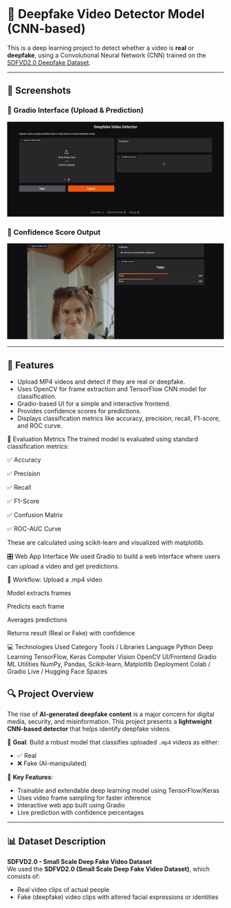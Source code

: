# 🧠 Deepfake Video Detector Model (CNN-based)

This is a deep learning project to detect whether a video is **real** or **deepfake**, using a Convolutional Neural Network (CNN) trained on the [SDFVD2.0 Deepfake Dataset](https://www.kaggle.com/datasets).

---

## 📸 Screenshots

### 🔹 Gradio Interface (Upload & Prediction)

![Screenshot1](./Screenshot1.png)

### 🔹 Confidence Score Output

![Screenshot2](./Screenshot2.png)

---

## 🚀 Features

- Upload MP4 videos and detect if they are real or deepfake.
- Uses OpenCV for frame extraction and TensorFlow CNN model for classification.
- Gradio-based UI for a simple and interactive frontend.
- Provides confidence scores for predictions.
- Displays classification metrics like accuracy, precision, recall, F1-score, and ROC curve.


🧪 Evaluation Metrics
The trained model is evaluated using standard classification metrics:

✅ Accuracy

✅ Precision

✅ Recall

✅ F1-Score

✅ Confusion Matrix

✅ ROC-AUC Curve

These are calculated using scikit-learn and visualized with matplotlib.

🎛️ Web App Interface
We used Gradio to build a web interface where users can upload a video and get predictions.

🎥 Workflow:
Upload a .mp4 video

Model extracts frames

Predicts each frame

Averages predictions

Returns result (Real or Fake) with confidence

💻 Technologies Used
Category	Tools / Libraries
Language	Python
Deep Learning	TensorFlow, Keras
Computer Vision	OpenCV
UI/Frontend	Gradio
ML Utilities	NumPy, Pandas, Scikit-learn, Matplotlib
Deployment	Colab / Gradio Live / Hugging Face Spaces

## 🔍 Project Overview

The rise of **AI-generated deepfake content** is a major concern for digital media, security, and misinformation. This project presents a **lightweight CNN-based detector** that helps identify deepfake videos.

🎯 **Goal**: Build a robust model that classifies uploaded `.mp4` videos as either:
- ✅ Real
- ❌ Fake (AI-manipulated)

🧩 **Key Features**:
- Trainable and extendable deep learning model using TensorFlow/Keras
- Uses video frame sampling for faster inference
- Interactive web app built using Gradio
- Live prediction with confidence percentages

---

## 📊 Dataset Description

**SDFVD2.0 - Small Scale Deep Fake Video Dataset**  
We used the **SDFVD2.0 (Small Scale Deep Fake Video Dataset)**, which consists of:
- Real video clips of actual people
- Fake (deepfake) video clips with altered facial expressions or identities

